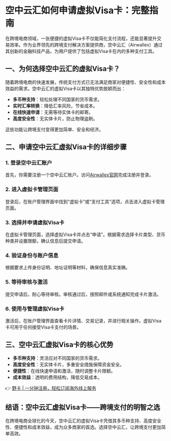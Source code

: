 # 空中云汇如何申请虚拟Visa卡：完整指南

在跨境电商领域，一张便捷的虚拟Visa卡不仅能简化支付流程，还能显著提升交易效率。作为业界领先的跨境支付解决方案提供商，空中云汇（Airwallex）通过其创新的金融科技产品，为用户提供了包括虚拟Visa卡在内的多种支付工具。

## 一、为何选择空中云汇的虚拟Visa卡？

随着跨境电商的快速发展，传统支付方式已无法满足商家对便捷性、安全性和成本效益的需求。空中云汇的虚拟Visa卡以其独特优势脱颖而出：

- **多币种支持**：轻松处理不同国家的货币需求。
- **实时汇率转换**：降低汇率风险，节省成本。
- **在线快速申请**：无需等待实体卡的邮寄。
- **高度安全性**：无实体卡片，防止物理盗刷。

这些功能让跨境支付变得更加简单、安全和经济。

## 二、申请空中云汇虚拟Visa卡的详细步骤

### 1. 登录空中云汇账户
首先，你需要注册一个空中云汇账户。访问[Airwallex官网](https://bbtdd.com/yeka)完成注册并登录。

### 2. 进入虚拟卡管理页面
登录后，在账户管理界面中找到“虚拟卡”或“支付工具”选项，点击进入虚拟卡管理页面。

### 3. 选择并申请虚拟Visa卡
在虚拟卡管理页面，选择虚拟Visa卡并点击“申请”。根据需求选择卡片类型、货币种类并设置限额，确认信息后提交申请。

### 4. 验证身份与账户信息
根据要求上传身份证明、地址证明等材料，确保信息真实准确。

### 5. 等待审核与激活
提交申请后，耐心等待审核。审核通过后，按照邮件或系统通知完成卡片激活。

### 6. 使用与管理虚拟Visa卡
激活后，在账户管理界面查看卡片详情、交易记录，并进行相关操作。虚拟Visa卡可用于任何接受Visa卡支付的场景。

## 三、空中云汇虚拟Visa卡的核心优势

- **多币种支持**：灵活应对不同国家的货币需求。
- **高度安全性**：无实体卡片，多重安全措施保障资金安全。
- **便捷性**：在线快速申请和激活，随时调整卡片限额。
- **成本效益**：透明的费用结构，降低交易成本。

👉 [野卡 | 一分钟注册，轻松订阅海外线上服务](https://bbtdd.com/yeka)

## 结语：空中云汇虚拟Visa卡——跨境支付的明智之选

在跨境电商全球化的今天，空中云汇的虚拟Visa卡凭借其多币种支持、高度安全性、便捷性和成本效益，成为众多商家的首选。选择空中云汇，让跨境支付更加简单高效。